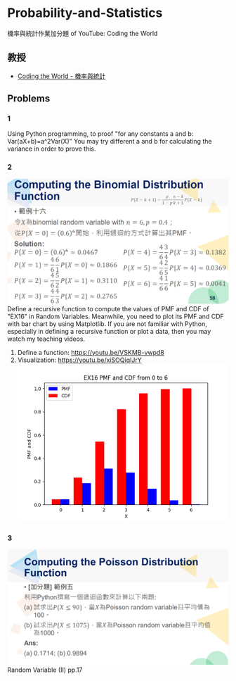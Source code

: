 # Probability-and-Statistics
機率與統計作業加分題 of YouTube: Coding the World

## 教授
- [Coding the World - 機率與統計](https://www.youtube.com/watch?v=OPKXaWbrKZo&list=PLq9Ksh67Db7ioX8M-Hjtur_-SMB3KAaC_&pp=0gcJCV8EOCosWNin)

## Problems
### 1
Using Python programming, to proof "for any constants a and b: Var(aX+b)=a^2Var(X)"
You may try different a and b for calculating the variance in order to prove this.
### 2
![image](Prob2.png)
Define a recursive function to compute the values of PMF and CDF of "EX16" in Random Variables. Meanwhile, you need to plot its PMF and CDF with bar chart by using Matplotlib.
If you are not familiar with Python, especially in defining a recursive function or plot a data, then you may watch my teaching videos.
1. Define a function: https://youtu.be/VSKMB-vwpd8
2. Visualization: https://youtu.be/xiSOQiqIJrY
![image](Prob2_figure.png)
### 3
![image](Prob3.png)
Random Variable (II) pp.17